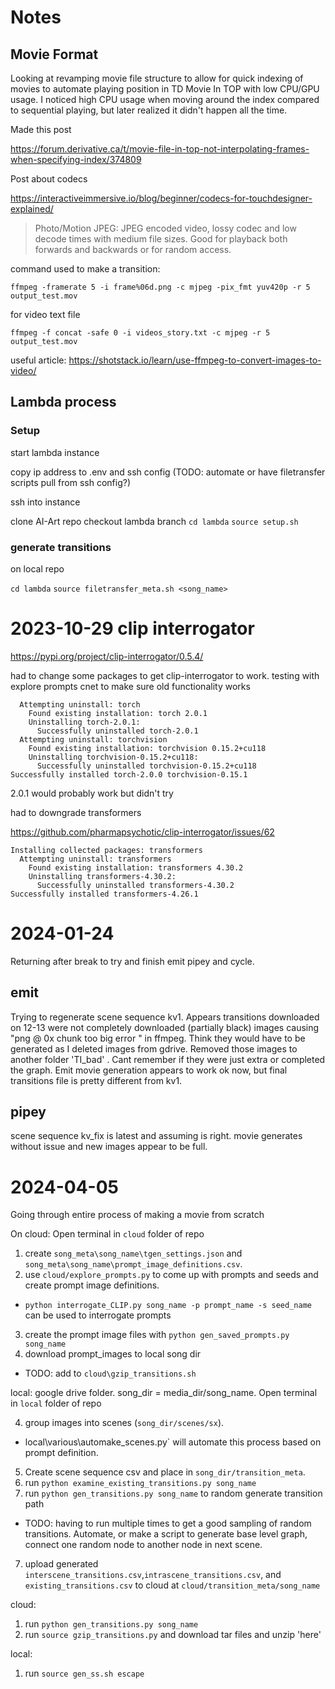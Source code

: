 
# Notes 

## Movie Format
Looking at revamping movie file structure to allow for quick indexing of movies to automate playing position in TD Movie In TOP with low CPU/GPU usage. I noticed high CPU usage when moving around the index compared to sequential playing, but later realized it didn't happen all the time.

Made this post 

https://forum.derivative.ca/t/movie-file-in-top-not-interpolating-frames-when-specifying-index/374809

Post about codecs 

https://interactiveimmersive.io/blog/beginner/codecs-for-touchdesigner-explained/

> Photo/Motion JPEG: JPEG encoded video, lossy codec and low decode times with medium file sizes. Good for playback both forwards and backwards or for random access.

command used to make a transition: 

`ffmpeg -framerate 5 -i frame%06d.png -c mjpeg -pix_fmt yuv420p -r 5 output_test.mov`

for video text file

`ffmpeg -f concat -safe 0 -i videos_story.txt -c mjpeg -r 5 output_test.mov`

useful article: https://shotstack.io/learn/use-ffmpeg-to-convert-images-to-video/

## Lambda process


### Setup
start lambda instance 

copy ip address to .env and ssh config (TODO: automate or have filetransfer scripts pull from ssh config?)

ssh into instance

clone AI-Art repo 
checkout lambda branch
`cd lambda`
`source setup.sh`

### generate transitions

on local repo

`cd lambda`
`source filetransfer_meta.sh <song_name>`

# 2023-10-29 clip interrogator

https://pypi.org/project/clip-interrogator/0.5.4/

had to change some packages to get clip-interrogator to work. testing with explore prompts cnet to make sure old functionality works

```
  Attempting uninstall: torch
    Found existing installation: torch 2.0.1
    Uninstalling torch-2.0.1:
      Successfully uninstalled torch-2.0.1
  Attempting uninstall: torchvision
    Found existing installation: torchvision 0.15.2+cu118
    Uninstalling torchvision-0.15.2+cu118:
      Successfully uninstalled torchvision-0.15.2+cu118
Successfully installed torch-2.0.0 torchvision-0.15.1

```

2.0.1 would probably work but didn't try

had to downgrade transformers

https://github.com/pharmapsychotic/clip-interrogator/issues/62

```
Installing collected packages: transformers
  Attempting uninstall: transformers
    Found existing installation: transformers 4.30.2
    Uninstalling transformers-4.30.2:
      Successfully uninstalled transformers-4.30.2
Successfully installed transformers-4.26.1

```

# 2024-01-24

Returning after break to try and finish emit pipey and cycle. 


## emit
Trying to regenerate scene sequence kv1. Appears transitions downloaded on 12-13 were not completely downloaded (partially black) images causing "png @ 0x chunk too big error " in ffmpeg. Think they would have to be generated as I deleted images from gdrive. Removed those images to another folder 'TI_bad' . Cant remember if they were just extra or completed the graph. Emit movie generation appears to work ok now, but final transitions file is pretty different from kv1. 

## pipey

scene sequence kv_fix is latest and assuming is right. movie generates without issue and new images appear to be full. 


# 2024-04-05 

Going through entire process of making a movie from scratch 

On cloud: Open terminal in `cloud` folder of repo

1. create `song_meta\song_name\tgen_settings.json` and `song_meta\song_name\prompt_image_definitions.csv`.
2. use `cloud/explore_prompts.py` to come up with prompts and seeds and create prompt image definitions. 
  * `python interrogate_CLIP.py song_name -p prompt_name -s seed_name` can be used to interrogate prompts
3. create the prompt image files with `python gen_saved_prompts.py song_name`
4. download prompt_images to local song dir 
  * TODO: add to `cloud\gzip_transitions.sh`

local: google drive folder. song_dir = media_dir/song_name. Open terminal in `local` folder of repo

4. group images into scenes (`song_dir/scenes/sx`). 
  * local\various\automake_scenes.py` will automate this process based on prompt definition. 
5. Create scene sequence csv and place in `song_dir/transition_meta`. 
7. run `python examine_existing_transitions.py song_name` 
6. run `python gen_transitions.py song_name` to random generate transition path
  * TODO: having to run multiple times to get a good sampling of random transitions. Automate, or make a script to generate base level graph, connect one random node to another node in next scene. 
7. upload generated `interscene_transitions.csv`,`intrascene_transitions.csv`, and `existing_transitions.csv` to cloud at `cloud/transition_meta/song_name`


cloud: 
1. run `python gen_transitions.py song_name`
2. run `source gzip_transitions.py` and download tar files and unzip 'here'

local: 

1. run `source gen_ss.sh escape` 